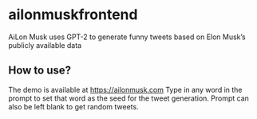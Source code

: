# ailonmuskfrontend

AiLon Musk uses GPT-2 to generate funny tweets based on Elon Musk’s publicly available data

## How to use?

The demo is available at https://ailonmusk.com
Type in any word in the prompt to set that word as the seed for the tweet generation.
Prompt can also be left blank to get random tweets.
